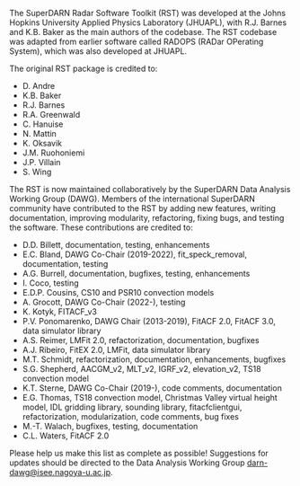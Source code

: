 The SuperDARN Radar Software Toolkit (RST) was developed at the Johns Hopkins University Applied Physics Laboratory (JHUAPL), with R.J. Barnes and K.B. Baker as the main authors of the codebase. The RST codebase was adapted from earlier software called RADOPS (RADar OPerating System), which was also developed at JHUAPL.

The original RST package is credited to:

- D. Andre
- K.B. Baker
- R.J. Barnes
- R.A. Greenwald
- C. Hanuise
- N. Mattin
- K. Oksavik
- J.M. Ruohoniemi
- J.P. Villain
- S. Wing

The RST is now maintained collaboratively by the SuperDARN Data Analysis Working Group (DAWG). Members of the international SuperDARN community have contributed to the RST by adding new features, writing documentation, improving modularity, refactoring, fixing bugs, and testing the software. These contributions are credited to:

- D.D. Billett, documentation, testing, enhancements
- E.C. Bland, DAWG Co-Chair (2019-2022), fit_speck_removal, documentation, testing
- A.G. Burrell, documentation, bugfixes, testing, enhancements
- I. Coco, testing
- E.D.P. Cousins, CS10 and PSR10 convection models
- A. Grocott, DAWG Co-Chair (2022-), testing
- K. Kotyk, FITACF_v3
- P.V. Ponomarenko, DAWG Chair (2013-2019), FitACF 2.0, FitACF 3.0, data simulator library
- A.S. Reimer, LMFit 2.0, refactorization, documentation, bugfixes
- A.J. Ribeiro, FitEX 2.0, LMFit, data simulator library
- M.T. Schmidt, refactorization, documentation, enhancements, bugfixes
- S.G. Shepherd, AACGM_v2, MLT_v2, IGRF_v2, elevation_v2, TS18 convection model
- K.T. Sterne, DAWG Co-Chair (2019-), code comments, documentation
- E.G. Thomas, TS18 convection model, Christmas Valley virtual height model, IDL gridding library, sounding library, fitacfclientgui, refactorization, modularization, code comments, bug fixes
- M.-T. Walach, bugfixes, testing, documentation
- C.L. Waters, FitACF 2.0

Please help us make this list as complete as possible! Suggestions for updates should be directed to the Data Analysis Working Group <darn-dawg@isee.nagoya-u.ac.jp>.
